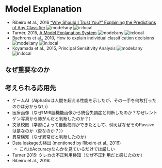 # Model Explanation

- Ribeiro et al., 2016 [“Why Should I Trust You?” Explaining the Predictions of Any Classifier](Ribeiro+2016.md) ![model:any](https://img.shields.io/badge/model-any-blue.svg) ![in:local](https://img.shields.io/badge/in-local-brightgreen.svg)
- Turner, 2015, [A Model Explanation System](Turner2015.md) ![model:any](https://img.shields.io/badge/model-any-blue.svg) ![in:local](https://img.shields.io/badge/in-local-brightgreen.svg)
- Baehrens et al., 2010, How to explain individual classification decisions ![model:any](https://img.shields.io/badge/model-any-blue.svg) ![in:local](https://img.shields.io/badge/in-local-brightgreen.svg)
- Koyamada et al., 2015, Principal Sensitivity Analysis ![model:any](https://img.shields.io/badge/model-any-blue.svg) ![in:local](https://img.shields.io/badge/in-global-red.svg)

## なぜ重要なのか

## 考えられる応用先
- ゲームAI（AlphaGoは人間を超える性能を示したが、その一手を何故打ったのかは分からない）
- 医療画像（なぜfMRI脳機能画像から統合失調症と判断したのか？なぜレントゲン写真から肺がんだと判断したのか？）
- 文章校閲（学習によって自動校閲ができたとして、例えばなぜそのPassiveは是なのか（否なのか？））
- 異常検知（なぜ異常だと判断したのか）
- Data leakageの検出 (mentioned by Ribeiro et al., 2016)
  - これはAccuracyなんかを見ているだけでは厳しい
- Turner 2015: クレカの不正利用検知（なぜ不正利用だと感じたのか）
- Ribeiro et al., 2016:
